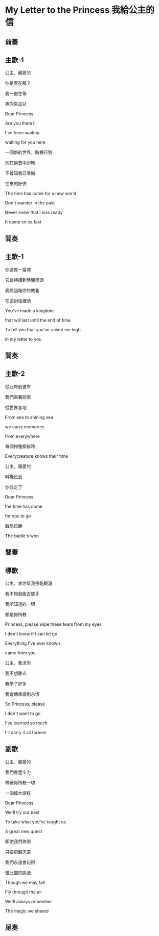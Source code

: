 # My Letter to the Princess 我給公主的信

## 前奏

## 主歌-1

公主，親愛的

你是否在那？

我一直在等

等你來這兒

Dear Princess

Are you there?

I've been waiting

waiting for you here



一個新的世界，時機已到

別在過去中迴轉

不曾知我已準備

它來的好快

The time has come for a new world

Don't wander in the past

Never knew that I was ready

It came on so fast

## 間奏

## 主歌-1

你造就一富城

它會持續到時間盡頭

我將回報你的教養

在這封信裡頭

You've made a kingdom

that will last until the end of time

To tell you that you've raised me high 

in my letter to you

## 間奏

## 主歌-2

從此岸到彼岸

我們乘著回憶

從世界各地

From sea to shining sea

we carry memories

from everywhere



每個物種都按時

Everycreature knows their time



公主，親愛的

時機已到

你該走了

Dear Princess

the time has come

for you to go



戰局已勝

The battle's won

## 間奏

## 導歌

公主，求你幫我擦乾眼淚

我不知我能否放手

我所知道的一切

都是你所教

Princess, please wipe these tears from my eyes

I don't know if I can let go

Everything I've ever known

came from you



公主，我求你

我不想離去

我學了好多

我會傳承直到永恆

So Princess, please

I don't want to go

I've learned so much

I'll carry it all forever

## 副歌

公主，親愛的

我們會盡全力

帶著你所教一切

一個偉大旅程

Dear Princess

We'll try our best

To take what you've taught us

A great new quest



即使我們跌倒

只要飛越天空

我們永遠會記得

彼此間的魔法

Though we may fall

Fly through the air

We'll always remember

The magic we shared

## 尾奏